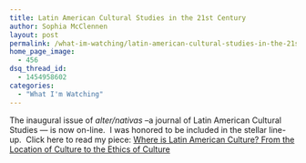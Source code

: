 ```yaml
---
title: Latin American Cultural Studies in the 21st Century
author: Sophia McClennen
layout: post
permalink: /what-im-watching/latin-american-cultural-studies-in-the-21st-century/
home_page_image:
  - 456
dsq_thread_id:
  - 1454958602
categories:
  - "What I'm Watching"
---
```

The inaugural issue of *alter/nativas* &#8211;a journal of Latin American Cultural Studies &#8212; is now on-line.  I was honored to be included in the stellar line-up.  Click here to read my piece: [Where is Latin American Culture? From the Location of Culture to the Ethics of Culture][1]

 [1]: http://alternativas.osu.edu/en/issues/autumn-2013/essays/where-is-latin-american-culture.html